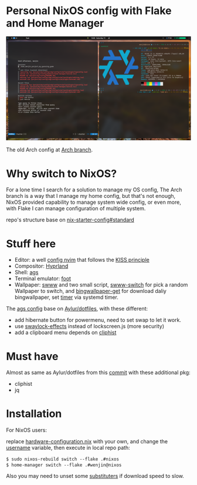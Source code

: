 # Personal NixOS config with Flake and Home Manager
![screenshot](./screenshot.png)

The old Arch config at [Arch branch](https://github.com/wenjinnn/config/tree/arch).

# Why switch to NixOS?

For a lone time I search for a solution to manage my OS config, The Arch branch is a way that I manage my home config, but that's not enough, NixOS provided capability to manage system wide config, or even more, with Flake I can manage configuration of multiple system.

repo's structure base on [nix-starter-config#standard](https://github.com/Misterio77/nix-starter-configs/tree/main/standard)

# Stuff here

* Editor: a well [config nvim](https://github.com/wenjinnn/config/tree/nixos/xdg/config/nvim) that follows the [KISS principle](https://en.wikipedia.org/wiki/KISS_principle)
* Compositor: [Hyprland](https://github.com/hyprwm/Hyprland)  
* Shell: [ags](https://github.com/Aylur/ags)  
* Terminal emulator: [foot](https://codeberg.org/dnkl/foot)  
* Wallpaper: [swww](https://github.com/LGFae/swww) and two small script, [swww-switch](https://github.com/wenjinnn/config/blob/nixos/pkgs/swww-switch/swww-switch.sh) for pick a random Wallpaper to switch, and [bingwallpaper-get](https://github.com/wenjinnn/config/blob/nixos/pkgs/bingwallpaper-get/bingwallpaper-get.sh) for download daliy bingwallpaper, set [timer](https://github.com/wenjinnn/config/blob/1d08b37c56696a953e1c40c0ea9307acf0c1539d/modules/home-manager/hyprland.nix#L69-L115) via systemd timer.

The [ags config](https://github.com/wenjinnn/config/tree/nixos/xdg/config/ags) base on [Aylur/dotfiles](https://github.com/Aylur/dotfiles), with these different:

* add hibernate button for powermenu, need to set swap to let it work.  
* use [swaylock-effects](https://github.com/jirutka/swaylock-effects) instead of lockscreen.js (more security)  
* add a clipboard menu depends on [cliphist](https://github.com/sentriz/cliphist)

# Must have

Almost as same as Aylur/dotfiles from this [commit](https://github.com/Aylur/dotfiles/tree/a66f3422a53bf65343c0f8f936ae33200a145c93) with these additional pkg:

* cliphist  
* jq

# Installation

For NixOS users:

replace [hardware-configuration.nix](https://github.com/wenjinnn/config/blob/nixos/nixos/hosts/nixos/hardware-configuration.nix) with your own, and change the [username](https://github.com/wenjinnn/config/blob/1d08b37c56696a953e1c40c0ea9307acf0c1539d/flake.nix#L63) variable, then execute in local repo path:
```
$ sudo nixos-rebuild switch --flake .#nixos
$ home-manager switch --flake .#wenjin@nixos
```

Also you may need to unset some [substituters](https://github.com/wenjinnn/config/blob/1d08b37c56696a953e1c40c0ea9307acf0c1539d/nixos/configuration.nix#L96) if download speed to slow.
